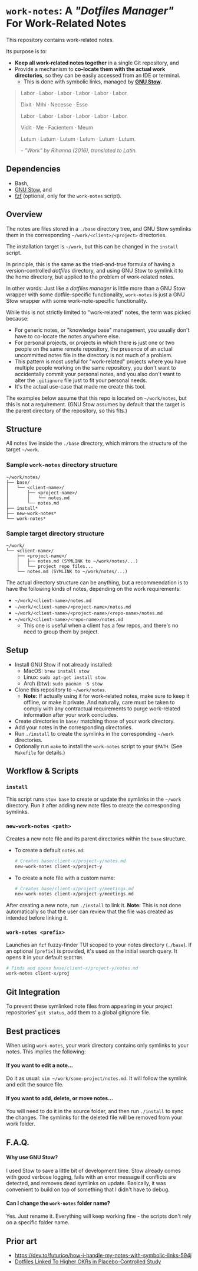 # `work-notes`: A *"Dotfiles Manager"* For Work-Related Notes

This repository contains work-related notes.

Its purpose is to:
- **Keep all work-related notes together** in a single Git repository, and
- Provide a mechanism to **co-locate them with the actual work directories**,
  so they can be easily accessed from an IDE or terminal.
  - This is done with symbolic links, managed by **[GNU
    Stow](https://www.gnu.org/software/stow/).**

> Labor · Labor · Labor · Labor · Labor · Labor.
>
> Dixit · Mihi · Necesse · Esse
>
> Labor · Labor · Labor · Labor · Labor · Labor.
>
> Vidit · Me · Facientem · Meum
>
> Lutum · Lutum · Lutum · Lutum · Lutum · Lutum.
> 
> *- "Work" by Rihanna (2016), translated to Latin.*

## Dependencies

- Bash,
- [GNU Stow](https://www.gnu.org/software/stow/), and
- [fzf](https://github.com/junegunn/fzf) (optional, only for the `work-notes`
  script).

## Overview

The notes are files stored in a `./base` directory tree, and GNU Stow symlinks
them in the corresponding `~/work/<client>/<project>` directories.

The installation target is `~/work`, but this can be changed in the `install`
script. 

In principle, this is the same as the tried-and-true formula of having a
version-controlled *dotfiles* directory, and using GNU Stow to symlink it to
the home directory, but applied to the problem of work-related notes.

In other words: Just like a *dotfiles manager* is little more than a GNU Stow
wrapper with some dotfile-specific functionality, `work-notes` is just a GNU
Stow wrapper with some work-note-specific functionality.

While this is not strictly limited to "work-related" notes, the term was
picked because:
- For generic notes, or "knowledge base" management, you usually don't have to
  co-locate the notes anywhere else.
- For personal projects, or projects in which there is just one or two people
  on the same remote repository, the presence of an actual uncommitted notes
  file in the directory is not much of a problem.
- This pattern is most useful for "work-related" projects where you have
  multiple people working on the same repository, you don't want to
  accidentally commit your personal notes, and you also don't want to alter
  the `.gitignore` file just to fit your personal needs.
- It's the actual use-case that made me create this tool.

The examples below assume that this repo is located on `~/work/notes`, but
this is not a requirement. (GNU Stow assumes by default that the target is the
parent directory of the repository, so this fits.)

## Structure

All notes live inside the `./base` directory, which mirrors the structure of
the target `~/work`.

### Sample `work-notes` directory structure

```
~/work/notes/
├── base/
│   └── <client-name>/
│       ├── <project-name>/
│       │   └── notes.md
│       └── notes.md
├── install*
├── new-work-notes*
└── work-notes*
```

### Sample target directory structure

```
~/work/
└── <client-name>/
    ├── <project-name>/
    │   ├── notes.md (SYMLINK to ~/work/notes/...)
    │   └── project repo files...
    └── notes.md (SYMLINK to ~/work/notes/...)
```

The actual directory structure can be anything, but a recommendation is to
have the following kinds of notes, depending on the work requirements:
- `~/work/<client-name>/notes.md`
- `~/work/<client-name>/<project-name>/notes.md`
- `~/work/<client-name>/<project-name>/<repo-name>/notes.md`
- `~/work/<client-name>/<repo-name>/notes.md`
  - This one is useful when a client has a few repos, and there's no need to
    group them by project.

## Setup

- Install GNU Stow if not already installed:
  - MacOS: `brew install stow`
  - Linux: `sudo apt-get install stow`
  - Arch (btw): `sudo pacman -S stow`
- Clone this repository to `~/work/notes`.
  - **Note:** If actually using it for work-related notes, make sure to keep
    it offline, or make it private. And naturally, care must be taken to
    comply with any contractual requirements to purge work-related information
    after your work concludes.
- Create directories in `base/` matching those of your work directory.
- Add your notes in the corresponding directories.
- Run `./install` to create the symlinks in the corresponding `~/work`
  directories.
- Optionally run `make` to install the `work-notes` script to your `$PATH`.
  (See `Makefile` for details.)

## Workflow & Scripts

### `install`

This script runs `stow base` to create or update the symlinks in the `~/work`
directory. Run it after adding new note files to create the corresponding
symlinks.

### `new-work-notes <path>`

Creates a new note file and its parent directories within the `base`
structure.

- To create a default `notes.md`:
  ```bash
  # Creates base/client-x/project-y/notes.md
  new-work-notes client-x/project-y
  ```
- To create a note file with a custom name:
  ```bash
  # Creates base/client-x/project-y/meetings.md
  new-work-notes client-x/project-y/meetings.md
  ```

After creating a new note, run `./install` to link it. **Note:** This is not
done automatically so that the user can review that the file was created as
intended before linking it.

### `work-notes <prefix>`

Launches an `fzf` fuzzy-finder TUI scoped to your notes directory (`./base`).
If an optional `[prefix]` is provided, it's used as the initial search query.
It opens it in your default `$EDITOR`.

```bash
# Finds and opens base/client-x/project-y/notes.md
work-notes client-x/proj
```

## Git Integration

To prevent these symlinked note files from appearing in your project
repositories' `git status`, add them to a global gitignore file.

## Best practices

When using `work-notes`, your work directory contains only symlinks to your
notes. This implies the following:

#### If you want to edit a note...
Do it as usual: `vim ~/work/some-project/notes.md`. It will follow the symlink
and edit the source file.

#### If you want to add, delete, or move notes...
You will need to do it in the source folder, and then run `./install` to sync
the changes. The symlinks for the deleted file will be removed from your work
folder.

## F.A.Q.

#### Why use GNU Stow?

I used Stow to save a little bit of development time. Stow already comes with
good verbose logging, fails with an error message if conflicts are detected,
and removes dead symlinks on update. Basically, it was convenient to build on
top of something that I didn't have to debug.

#### Can I change the `work-notes` folder name?

Yes. Just rename it. Everything will keep working fine - the scripts don't
rely on a specific folder name.

## Prior art
- https://dev.to/futurice/how-i-handle-my-notes-with-symbolic-links-594j
- [Dotfiles Linked To Higher OKRs in Placebo-Controlled
  Study](https://www.youtube.com/watch?v=dQw4w9WgXcQ)
